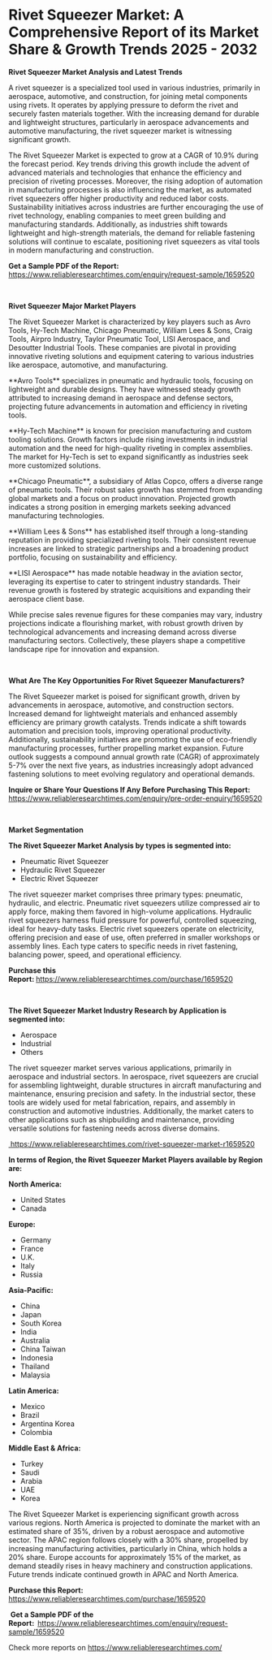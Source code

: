 <p><h1>Rivet Squeezer Market: A Comprehensive Report of its Market Share & Growth Trends 2025 - 2032</h1></p><p><strong>Rivet Squeezer Market Analysis and Latest Trends</strong></p>
<p><p>A rivet squeezer is a specialized tool used in various industries, primarily in aerospace, automotive, and construction, for joining metal components using rivets. It operates by applying pressure to deform the rivet and securely fasten materials together. With the increasing demand for durable and lightweight structures, particularly in aerospace advancements and automotive manufacturing, the rivet squeezer market is witnessing significant growth.</p><p>The Rivet Squeezer Market is expected to grow at a CAGR of 10.9% during the forecast period. Key trends driving this growth include the advent of advanced materials and technologies that enhance the efficiency and precision of riveting processes. Moreover, the rising adoption of automation in manufacturing processes is also influencing the market, as automated rivet squeezers offer higher productivity and reduced labor costs. Sustainability initiatives across industries are further encouraging the use of rivet technology, enabling companies to meet green building and manufacturing standards. Additionally, as industries shift towards lightweight and high-strength materials, the demand for reliable fastening solutions will continue to escalate, positioning rivet squeezers as vital tools in modern manufacturing and construction.</p></p>
<p><strong>Get a Sample PDF of the Report:&nbsp;</strong> <a href="https://www.reliableresearchtimes.com/enquiry/request-sample/1659520?utm_campaign=2779&utm_medium=2&utm_source=Github&utm_content=ia&utm_term=08042025&utm_id=rivet-squeezer">https://www.reliableresearchtimes.com/enquiry/request-sample/1659520</a></p>
<p>&nbsp;</p>
<p><strong>Rivet Squeezer Major Market Players</strong></p>
<p><p>The Rivet Squeezer Market is characterized by key players such as Avro Tools, Hy-Tech Machine, Chicago Pneumatic, William Lees & Sons, Craig Tools, Airpro Industry, Taylor Pneumatic Tool, LISI Aerospace, and Desoutter Industrial Tools. These companies are pivotal in providing innovative riveting solutions and equipment catering to various industries like aerospace, automotive, and manufacturing.</p><p>**Avro Tools** specializes in pneumatic and hydraulic tools, focusing on lightweight and durable designs. They have witnessed steady growth attributed to increasing demand in aerospace and defense sectors, projecting future advancements in automation and efficiency in riveting tools.</p><p>**Hy-Tech Machine** is known for precision manufacturing and custom tooling solutions. Growth factors include rising investments in industrial automation and the need for high-quality riveting in complex assemblies. The market for Hy-Tech is set to expand significantly as industries seek more customized solutions.</p><p>**Chicago Pneumatic**, a subsidiary of Atlas Copco, offers a diverse range of pneumatic tools. Their robust sales growth has stemmed from expanding global markets and a focus on product innovation. Projected growth indicates a strong position in emerging markets seeking advanced manufacturing technologies.</p><p>**William Lees & Sons** has established itself through a long-standing reputation in providing specialized riveting tools. Their consistent revenue increases are linked to strategic partnerships and a broadening product portfolio, focusing on sustainability and efficiency.</p><p>**LISI Aerospace** has made notable headway in the aviation sector, leveraging its expertise to cater to stringent industry standards. Their revenue growth is fostered by strategic acquisitions and expanding their aerospace client base.</p><p>While precise sales revenue figures for these companies may vary, industry projections indicate a flourishing market, with robust growth driven by technological advancements and increasing demand across diverse manufacturing sectors. Collectively, these players shape a competitive landscape ripe for innovation and expansion.</p></p>
<p>&nbsp;</p>
<p><strong>What Are The Key Opportunities For Rivet Squeezer Manufacturers?</strong></p>
<p><p>The Rivet Squeezer market is poised for significant growth, driven by advancements in aerospace, automotive, and construction sectors. Increased demand for lightweight materials and enhanced assembly efficiency are primary growth catalysts. Trends indicate a shift towards automation and precision tools, improving operational productivity. Additionally, sustainability initiatives are promoting the use of eco-friendly manufacturing processes, further propelling market expansion. Future outlook suggests a compound annual growth rate (CAGR) of approximately 5-7% over the next five years, as industries increasingly adopt advanced fastening solutions to meet evolving regulatory and operational demands.</p></p>
<p><strong>Inquire or Share Your Questions If Any Before Purchasing This Report:</strong> <a href="https://www.reliableresearchtimes.com/enquiry/pre-order-enquiry/1659520?utm_campaign=2779&utm_medium=2&utm_source=Github&utm_content=ia&utm_term=08042025&utm_id=rivet-squeezer">https://www.reliableresearchtimes.com/enquiry/pre-order-enquiry/1659520</a></p>
<p>&nbsp;</p>
<p><strong>Market Segmentation</strong></p>
<p><strong>The Rivet Squeezer Market Analysis by types is segmented into:</strong></p>
<p><ul><li>Pneumatic Rivet Squeezer</li><li>Hydraulic Rivet Squeezer</li><li>Electric Rivet Squeezer</li></ul></p>
<p><p>The rivet squeezer market comprises three primary types: pneumatic, hydraulic, and electric. Pneumatic rivet squeezers utilize compressed air to apply force, making them favored in high-volume applications. Hydraulic rivet squeezers harness fluid pressure for powerful, controlled squeezing, ideal for heavy-duty tasks. Electric rivet squeezers operate on electricity, offering precision and ease of use, often preferred in smaller workshops or assembly lines. Each type caters to specific needs in rivet fastening, balancing power, speed, and operational efficiency.</p></p>
<p><strong>Purchase this Report:&nbsp;</strong><a href="https://www.reliableresearchtimes.com/purchase/1659520?utm_campaign=2779&utm_medium=2&utm_source=Github&utm_content=ia&utm_term=08042025&utm_id=rivet-squeezer">https://www.reliableresearchtimes.com/purchase/1659520</a></p>
<p>&nbsp;</p>
<p><strong>The Rivet Squeezer Market Industry Research by Application is segmented into:</strong></p>
<p><ul><li>Aerospace</li><li>Industrial</li><li>Others</li></ul></p>
<p><p>The rivet squeezer market serves various applications, primarily in aerospace and industrial sectors. In aerospace, rivet squeezers are crucial for assembling lightweight, durable structures in aircraft manufacturing and maintenance, ensuring precision and safety. In the industrial sector, these tools are widely used for metal fabrication, repairs, and assembly in construction and automotive industries. Additionally, the market caters to other applications such as shipbuilding and maintenance, providing versatile solutions for fastening needs across diverse domains.</p></p>
<p><a href="https://www.reliableresearchtimes.com/rivet-squeezer-market-r1659520?utm_campaign=2779&utm_medium=2&utm_source=Github&utm_content=ia&utm_term=08042025&utm_id=rivet-squeezer">&nbsp;https://www.reliableresearchtimes.com/rivet-squeezer-market-r1659520</a></p>
<p><strong>In terms of Region, the Rivet Squeezer Market Players available by Region are:</strong></p>
<p>
    <p> <strong> North America: </strong>
        <ul>
            <li>United States</li>
            <li>Canada</li>
        </ul>
        </p> 
    <p> <strong> Europe: </strong>
        <ul>
            <li>Germany</li>
            <li>France</li>
            <li>U.K.</li>
            <li>Italy</li>
            <li>Russia</li>
        </ul>
        </p> 
    <p> <strong> Asia-Pacific: </strong>
        <ul>
            <li>China</li>
            <li>Japan</li>
            <li>South Korea</li>
            <li>India</li>
            <li>Australia</li>
            <li>China Taiwan</li>
            <li>Indonesia</li>
            <li>Thailand</li>
            <li>Malaysia</li>
        </ul>
        </p> 
    <p> <strong> Latin America: </strong>
        <ul>
            <li>Mexico</li>
            <li>Brazil</li>
            <li>Argentina Korea</li>
            <li>Colombia</li>
        </ul>
        </p> 
    <p> <strong> Middle East & Africa: </strong>
        <ul>
            <li>Turkey</li>
            <li>Saudi</li>
            <li>Arabia</li>
            <li>UAE</li>
            <li>Korea</li>
        </ul>
    </p>
    </p>
<p><p>The Rivet Squeezer Market is experiencing significant growth across various regions. North America is projected to dominate the market with an estimated share of 35%, driven by a robust aerospace and automotive sector. The APAC region follows closely with a 30% share, propelled by increasing manufacturing activities, particularly in China, which holds a 20% share. Europe accounts for approximately 15% of the market, as demand steadily rises in heavy machinery and construction applications. Future trends indicate continued growth in APAC and North America.</p></p>
<p><strong>Purchase this Report: </strong><a href="https://www.reliableresearchtimes.com/purchase/1659520?utm_campaign=2779&utm_medium=2&utm_source=Github&utm_content=ia&utm_term=08042025&utm_id=rivet-squeezer">https://www.reliableresearchtimes.com/purchase/1659520</a></p>
<p>&nbsp;<strong>Get a Sample PDF of the Report:&nbsp;&nbsp;</strong><a href="https://www.reliableresearchtimes.com/enquiry/request-sample/1659520?utm_campaign=2779&utm_medium=2&utm_source=Github&utm_content=ia&utm_term=08042025&utm_id=rivet-squeezer">https://www.reliableresearchtimes.com/enquiry/request-sample/1659520</a></p>
<p><strong></strong></p>
<p>Check more reports on <a href="https://www.reliableresearchtimes.com/?utm_campaign=2779&utm_medium=2&utm_source=Github&utm_content=ia&utm_term=08042025&utm_id=rivet-squeezer">https://www.reliableresearchtimes.com/</a></p>